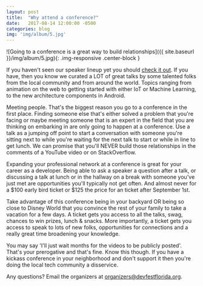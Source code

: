 ```yaml
---
layout: post
title:  "Why attend a conference?"
date:   2017-08-14 12:00:00 -0500
categories: blog
img: 'img/album/5.jpg'
---
```

![Going to a conference is a great way to build relationships]({{ site.baseurl }}/img/album/5.jpg){: .img-responsive .center-block }

If you haven't seen our speaker lineup yet you should [check it out](/../../../../speakers/). If you have, then you know we curated a LOT of great talks by some talented folks from the local community and from around the world. Topics ranging from animation on the web to getting started with either IoT or Machine Learning, to the new architecture components in Android.

Meeting people. That's the biggest reason you go to a conference in the first place. Finding someone else that's either solved a problem that you're facing or maybe meeting someone that is an expert in the field that you are thinking on embarking in are only going to happen at a conference. Use a talk as a jumping off point to start a conversation with someone you're sitting next to while you're waiting for the next talk to start or while in line to get lunch. We can promise that you'll NEVER build those relationships in the comments of a YouTube video or on StackOverflow.

Expanding your professional network at a conference is great for your career as a developer. Being able to ask a speaker a question after a talk, or discussing a talk at lunch or in the hallway on a break with someone you've just met are opportunities you'll typically not get often. And almost never for a $100 early bird ticket or $125 the price for an ticket after September 1st.

Take advantage of this conference being in your backyard OR being so close to Disney World that you convince the rest of your family to take a vacation for a few days. A ticket gets you access to all the talks, swag, chances to win prizes, lunch & snacks. More importantly, a ticket gets you access to speak to lots of new folks, opportunities for connections and a really great time broadening your knowledge.

You may say 'I'll just wait months for the videos to be publicly posted'. That's your prerogative and that's fine. Know this though. If you have a kickass conference in your neighborhood and don't support it then you're doing the local tech community a disservice.

Any questions? Email the organizers at [organizers@devfestflorida.org](mailto:organizers@devfestflorida.org).
